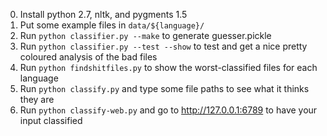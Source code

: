 0. Install python 2.7, nltk, and pygments 1.5
1. Put some example files in `data/${language}/`
2. Run `python classifier.py --make` to generate guesser.pickle
3. Run `python classifier.py --test --show` to test and get a nice pretty coloured analysis of the bad files
4. Run `python findshitfiles.py` to show the worst-classified files for each language
5. Run `python classify.py` and type some file paths to see what it thinks they are
6. Run `python classify-web.py` and go to http://127.0.0.1:6789 to have your input classified
